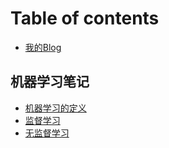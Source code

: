 # Table of contents

* [我的Blog](README.md)

## 机器学习笔记 <a id="wu-en-da"></a>

* [机器学习的定义](wu-en-da/xue-xi-ri-ji-01.md)
* [监督学习](wu-en-da/xue-xi-ri-ji-02.md)
* [无监督学习](wu-en-da/wu-jian-du-xue-xi.md)

